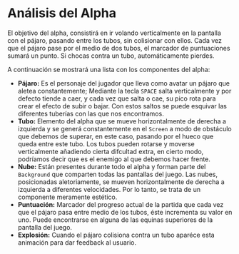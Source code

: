 # **Análisis del Alpha**

El objetivo del alpha, consistirá en ir volando verticalmente en la pantalla con el pájaro, pasando entre los tubos, sin colisionar con ellos. Cada vez que el pájaro pase por el medio de dos tubos, el marcador de puntuaciones sumará un punto. Si chocas contra un tubo, automáticamente pierdes.

A continuación se mostrará una lista con los componentes del alpha:

 - **Pájaro:** Es el personaje del jugador que lleva como avatar un pájaro que aletea constantemente; Mediante la tecla `SPACE` salta verticalmente y por defecto tiende a caer, y cada vez que salta o cae, su pico rota para crear el efecto de subir o bajar. Con estos saltos se puede esquivar las diferentes tuberías con las que nos encontramos.
 - **Tubo:** Elemento del alpha que se mueve horizontalmente de derecha a izquierda y se generá constantemente en el `Screen` a modo de obstáculo que debemos de superar, en este caso, pasando por el hueco que queda entre este tubo. Los tubos pueden rotarse y moverse verticalmente añadiendo cierta difcultad extra, en cierto modo, podríamos decir que es el enemigo al que debemos hacer frente.
 - **Nube:** Están presentes durante todo el alpha y forman parte del `Background` que comparten todas las pantallas del juego. Las nubes, posicionadas aletoriamente, se mueven horizontalmente de derecha a izquierda a diferentes velocidades. Por lo tanto, se trata de un componente meramente estético.
 - **Puntuación:** Marcador del progreso actual de la partida que cada vez que el pájaro pasa entre medio de los tubos, éste incrementa su valor en uno. Puede encontrarse en alguna de las equinas superiores de la pantalla del juego.
 - **Explosión:** Cuando el pájaro colisiona contra un tubo aparéce esta animación para dar feedback al usuario.



